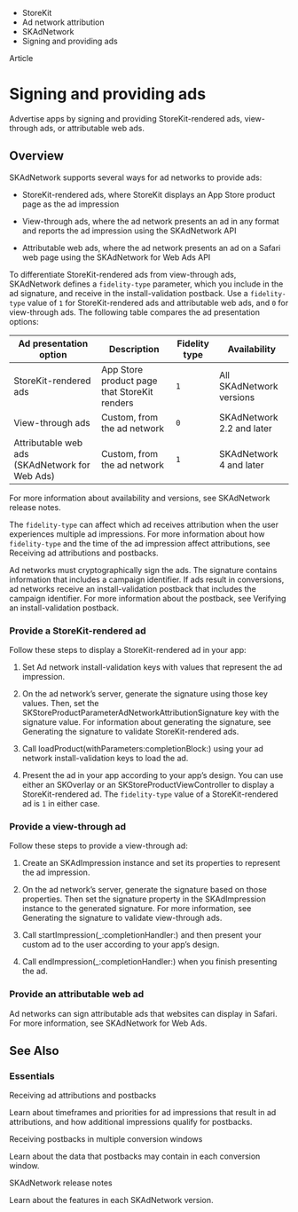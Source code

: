 

- StoreKit
- Ad network attribution
- SKAdNetwork
-  Signing and providing ads 

Article

# Signing and providing ads

Advertise apps by signing and providing StoreKit-rendered ads, view-through ads, or attributable web ads.

## Overview

SKAdNetwork supports several ways for ad networks to provide ads:

- StoreKit-rendered ads, where StoreKit displays an App Store product page as the ad impression

- View-through ads, where the ad network presents an ad in any format and reports the ad impression using the SKAdNetwork API

- Attributable web ads, where the ad network presents an ad on a Safari web page using the SKAdNetwork for Web Ads API

To differentiate StoreKit-rendered ads from view-through ads, SKAdNetwork defines a `fidelity-type` parameter, which you include in the ad signature, and receive in the install-validation postback. Use a `fidelity-type` value of `1` for StoreKit-rendered ads and attributable web ads, and `0` for view-through ads. The following table compares the ad presentation options:

| Ad presentation option | Description | Fidelity type | Availability |
|----|----|----|----|
| StoreKit-rendered ads | App Store product page that StoreKit renders | `1` | All SKAdNetwork versions |
| View-through ads | Custom, from the ad network | `0` | SKAdNetwork 2.2 and later |
| Attributable web ads (SKAdNetwork for Web Ads) | Custom, from the ad network | `1` | SKAdNetwork 4 and later |

For more information about availability and versions, see SKAdNetwork release notes.

The `fidelity-type` can affect which ad receives attribution when the user experiences multiple ad impressions. For more information about how `fidelity-type` and the time of the ad impression affect attributions, see Receiving ad attributions and postbacks.

Ad networks must cryptographically sign the ads. The signature contains information that includes a campaign identifier. If ads result in conversions, ad networks receive an install-validation postback that includes the campaign identifier. For more information about the postback, see Verifying an install-validation postback.

### Provide a StoreKit-rendered ad

Follow these steps to display a StoreKit-rendered ad in your app:

1.  Set Ad network install-validation keys with values that represent the ad impression.

2.  On the ad network’s server, generate the signature using those key values. Then, set the SKStoreProductParameterAdNetworkAttributionSignature key with the signature value. For information about generating the signature, see Generating the signature to validate StoreKit-rendered ads.

3.  Call loadProduct(withParameters:completionBlock:) using your ad network install-validation keys to load the ad.

4.  Present the ad in your app according to your app’s design. You can use either an SKOverlay or an SKStoreProductViewController to display a StoreKit-rendered ad. The `fidelity-type` value of a StoreKit-rendered ad is `1` in either case.

### Provide a view-through ad

Follow these steps to provide a view-through ad:

1.  Create an SKAdImpression instance and set its properties to represent the ad impression.

2.  On the ad network’s server, generate the signature based on those properties. Then set the signature property in the SKAdImpression instance to the generated signature. For more information, see Generating the signature to validate view-through ads.

3.  Call startImpression(_:completionHandler:) and then present your custom ad to the user according to your app’s design.

4.  Call endImpression(_:completionHandler:) when you finish presenting the ad.

### Provide an attributable web ad

Ad networks can sign attributable ads that websites can display in Safari. For more information, see SKAdNetwork for Web Ads.

## See Also

### Essentials

Receiving ad attributions and postbacks

Learn about timeframes and priorities for ad impressions that result in ad attributions, and how additional impressions qualify for postbacks.

Receiving postbacks in multiple conversion windows

Learn about the data that postbacks may contain in each conversion window.

SKAdNetwork release notes

Learn about the features in each SKAdNetwork version.

